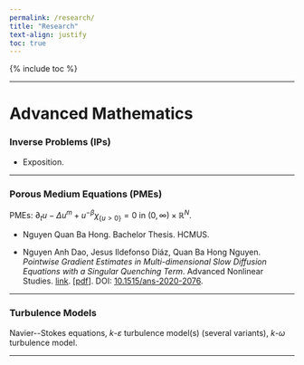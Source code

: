 ```yaml
---
permalink: /research/
title: "Research"
text-align: justify
toc: true
---
```

{% include toc %}

------

Advanced Mathematics
======

### Inverse Problems (IPs)

* Exposition.

------

### Porous Medium Equations (PMEs)
PMEs: $\partial_tu - \Delta u^m + u^{-\beta}\chi_{\left\{u>0\right\}} = 0$ in $(0,\infty)\times\mathbb{R}^N$.

* Nguyen Quan Ba Hong. Bachelor Thesis. HCMUS.

* Nguyen Anh Dao, Jesus Ildefonso Diáz, Quan Ba Hong Nguyen. *Pointwise Gradient Estimates in Multi-dimensional Slow Diffusion Equations with a Singular Quenching Term*. Advanced Nonlinear Studies. [link](https://www.degruyter.com/document/doi/10.1515/ans-2020-2076/html). [[pdf](https://github.com/NQBH/reference/blob/master/Dao_Diaz_Nguyen2020.pdf)]. DOI: [10.1515/ans-2020-2076](https://doi.org/10.1515/ans-2020-2076).

------

### Turbulence Models
Navier--Stokes equations, $k$-$\varepsilon$ turbulence model(s) (several variants), $k$-$\omega$ turbulence model.

------